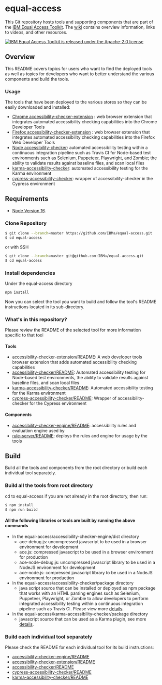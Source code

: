 # equal-access

This Git repository hosts tools and supporting components that are part of the [IBM Equal Access Toolkit](https://ibm.com/able/toolkit).
The [wiki](https://github.com/IBMa/equal-access/wiki) contains overview information, links to videos, and other resources.

[![IBM Equal Access Toolkit is released under the Apache-2.0 license](https://img.shields.io/badge/license-Apache--2.0-blue.svg)](./LICENSE)

## Overview

This README covers topics for users who want to find the deployed tools as well as topics for developers who want to better understand the various components and build the tools.

### Usage

The tools that have been deployed to the various stores so they can be easily downloaded and installed:

* [Chrome accessibility-checker-extension](https://chrome.google.com/webstore/detail/ibm-equal-access-accessib/lkcagbfjnkomcinoddgooolagloogehp) : web browser extension that integrates automated accessibility checking capabilities into the Chrome Developer Tools
* [Firefox accessibility-checker-extension](https://addons.mozilla.org/en-US/firefox/addon/accessibility-checker/) : web browser extension that integrates automated accessibility checking capabilities into the Firefox Web Developer Tools
* [Node accessibility-checker](https://www.npmjs.com/package/accessibility-checker): automated accessibility testing within a continuous integration pipeline such as Travis CI for Node-based test environments such as Selenium, Puppeteer, Playwright, and Zombie; the ability to validate results against baseline files, and scan local files
* [karma-accessibility-checker](https://www.npmjs.com/package/karma-accessibility-checker): automated accessibility testing for the Karma environment
* [cypress-accessibility-checker](https://www.npmjs.com/package/cypress-accessibility-checker): wrapper of accessibility-checker in the Cypress environment

## Requirements

* [Node Version 16](https://nodejs.org/en/download/).

### Clone Repository

```bash
$ git clone --branch=master https://github.com/IBMa/equal-access.git
$ cd equal-access
```

or with SSH

```bash
$ git clone --branch=master git@github.com:IBMa/equal-access.git
$ cd equal-access
```

### Install dependencies

Under the equal-access directory

```bash
npm install
```

Now you can select the tool you want to build and follow the tool's README instructions located in its sub-directory.

### What's in this repository?

Please review the README of the selected tool for more information specific to that tool

#### Tools

* [accessibility-checker-extension/README](accessibility-checker-extension/README.md): A web developer tools browser extension that adds automated accessibility checking capabilities
* [accessibility-checker/README](accessibility-checker/README.md): Automated accessibility testing for Node-based test environments, the ability to validate results against baseline files, and scan local files
* [karma-accessibility-checker/README](karma-accessibility-checker/README.md): Automated accessibility testing for the Karma environment
* [cypress-accessibility-checker/README](cypress-accessibility-checker/README.md): Wrapper of accessibility-checker for the Cypress environment

#### Components

* [accessibility-checker-engine/README](accessibility-checker-engine/README.md): accessibility rules and evaluation engine used by
* [rule-server/README](rule-server/README.md): deploys the rules and engine for usage by the tools

## Build

Build all the tools and components from the root directory or build each individual tool separately.

### Build all the tools from root directory

cd to equal-access if you are not already in the root directory, then run:

```bash
$ npm install
$ npm run build
```

#### All the following libraries or tools are built by running the above commands

* In the equal-access/accessibility-checker-engine/dist directory
  * ace-debug.js: uncompressed javascript to be used in a browser environment for development
  * ace.js: compressed javascript to be used in a browser environment for production
  * ace-node-debug.js: uncompressed javascript library to be used in a NodeJS environment for development
  * ace-node.js: compressed javascript library to be used in a NodeJS environment for production
* In the equal-access/accessibility-checker/package directory
  * java script source that can be installed or deployed as npm package that works with an HTML parsing engines such as Selenium, Puppeteer, Playwright, or Zombie to allow developers to perform integrated accessibility testing within a continuous integration pipeline such as Travis CI. Please view more [details](accessibility-checker/src/README.md).
* In the equal-access/karma-accessibility-checker/package directory
  * javascript source that can be used as a Karma plugin, see more [details](karma-accessibility-checker/README.md).

### Build each individual tool separately

Please check the README for each individual tool for its build instructions:

* [accessibility-checker-engine/README](accessibility-checker-engine/README.md)
* [accessibility-checker-extension/README](accessibility-checker-extension/README.md)
* [accessibility-checker/README](accessibility-checker/README.md)
* [cypress-accessibility-checker/README](accessibility-checker/README.md)
* [karma-accessibility-checker/README](karma-accessibility-checker/README.md)
